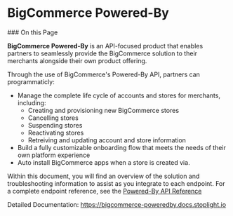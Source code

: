 # BigCommerce Powered-By

<div class="otp" id="no-index">
### On this Page
</div>

**BigCommerce Powered-By** is an API-focused product that enables partners to seamlessly provide the BigCommerce solution to their merchants alongside their own product offering. 

Through the use of BigCommerce's Powered-By API, partners can programmaticly:
* Manage the complete life cycle of accounts and stores for merchants, including: 
	* Creating and provisioning new BigCommerce stores
	* Cancelling stores
	* Suspending stores
	* Reactivating stores
	* Retreiving and updating account and store information
* Build a fully customizable onboarding flow that meets the needs of their own platform experience
* Auto install BigCommerce apps when a store is created via.

Within this document, you will find an overview of the solution and troubleshooting information to assist as you integrate to each endpoint. For a complete endpoint reference, see the [Powered-By API Reference](/reference)

Detailed Documentation: https://bigcommerce-poweredby.docs.stoplight.io

